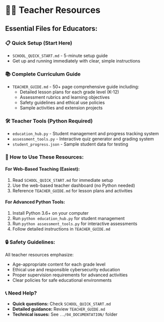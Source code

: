 # 👨‍🏫 Teacher Resources

## **Essential Files for Educators:**

### **📋 Quick Setup (Start Here)**
- `SCHOOL_QUICK_START.md` - 5-minute setup guide
- Get up and running immediately with clear, simple instructions

### **📚 Complete Curriculum Guide**
- `TEACHER_GUIDE.md` - 50+ page comprehensive guide including:
  - Detailed lesson plans for each grade level (K-12)
  - Assessment rubrics and learning objectives
  - Safety guidelines and ethical use policies
  - Sample activities and extension projects

### **🛠️ Teacher Tools (Python Required)**
- `education_hub.py` - Student management and progress tracking system
- `assessment_tools.py` - Interactive quiz generator and grading system
- `student_progress.json` - Sample student data for testing

### **🎯 How to Use These Resources:**

#### **For Web-Based Teaching (Easiest):**
1. Read `SCHOOL_QUICK_START.md` for immediate setup
2. Use the web-based teacher dashboard (no Python needed)
3. Reference `TEACHER_GUIDE.md` for lesson plans and activities

#### **For Advanced Python Tools:**
1. Install Python 3.6+ on your computer
2. Run `python education_hub.py` for student management
3. Run `python assessment_tools.py` for interactive assessments
4. Follow detailed instructions in `TEACHER_GUIDE.md`

### **🔒 Safety Guidelines:**
All teacher resources emphasize:
- Age-appropriate content for each grade level
- Ethical use and responsible cybersecurity education
- Proper supervision requirements for advanced activities
- Clear policies for safe educational environments

### **📞 Need Help?**
- **Quick questions:** Check `SCHOOL_QUICK_START.md`
- **Detailed guidance:** Review `TEACHER_GUIDE.md`
- **Technical issues:** See `../04_DOCUMENTATION/` folder
